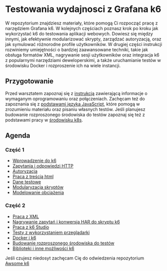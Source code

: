 # Testowania wydajnosci z Grafana k6

W repozytorium znajdziesz materiały, które pomogą Ci rozpocząć pracę z narzędziem Grafana k6. W kolejnych częściach poznasz krok po kroku jak wykorzystać k6 do testowania aplikacji webowych. Dowiesz się między innymi, jak efektywnie modularizować skrypty, zarządzać autoryzacją, oraz jak symulować różnorodne profile użytkowników. W drugiej części instrukcji rozwiniemy umiejętności o bardziej zaawansowane techniki, takie jak obsługa formatów XML, nagrywanie sesji użytkowników oraz integracja k6 z popularnymi narzędziami deweloperskimi, a także uruchamianie testów w środowisku Docker i rozproszenie ich na wiele instancji.

## Przygotowanie

Przed warsztatem zapoznaj się z [instrukcją](./000-installation-and-verification.md) zawierającą informacje o wymaganym oprogramowaniu oraz połączeniach. Zachęcam też do zapoznania się z [podstawami języka JavaScript](./A-podstawy-JS.md), które pomogą w zrozumieniu materiału oraz pisaniu własnych testów. Jeśli planujesz budowanie rozproszonego środowiska do testów zapoznaj się też z podstawami pracy w [środowisku k8s](./B-podstawy-k8s.md).

## Agenda

### Część 1
* [Wprowadzenie do k6](part-1/110-wprowadzenie.md)
* [Zapytania i odpowiedzi HTTP](part-1/120-zapytania.md)
* [Autoryzacja](part-1/130-autoryzacja.md)
* [Praca z treścią html](part-1/170-html.md)
* [Dane testowe](part-1/140-dane-testowe.md)
* [Modularyzacja skryptów](part-1/150-modularyzacja.md)
* [Modelowanie obciążenia](part-1/160-modelowanie-obciazenia.md)

### Część 2
* [Praca z XML](part-2/230-xml.md)
* [Nagrywanie zapytań i konwersja HAR do skryptu k6](part-2/210-nagrywanie-zapytan.md)
* [Praca z k6 Studio](part-2/230-k6-studio.md)
* [Testy z wykorzystaniem przeglądarki](part-2/220-k6-browser.md)
* [Docker i k6](part-2/250-running-in-docker.md)
* [Budowanie rozproszonego środowiska do testów](part-2/260-distributed-testing.md)
* [Biblioteki i inne możliwości k6]()

Jeśli czujesz niedosyt zachęcam Cię do odwiedzenia repozytorium [Awsome k6](https://github.com/grafana/awesome-k6)

